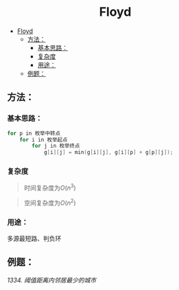 <!--
 * @Description: 
 * @Author: shadow221213
 * @Date: 2023-11-01 13:56:45
 * @LastEditTime: 2023-11-14 18:53:10
-->
# <div align="center">Floyd</div>

<!-- TOC -->

- [Floyd](#floyd)
  - [方法：](#方法)
    - [基本思路：](#基本思路)
    - [复杂度](#复杂度)
    - [用途：](#用途)
  - [例题：](#例题)

<!-- /TOC -->

## 方法：

### 基本思路：
``` C++
for p in 枚举中转点
    for i in 枚举起点
        for j in 枚举终点
            g[i][j] = min(g[i][j], g[i][p] + g[p][j]);
```

### 复杂度
> 时间复杂度为$O(n^3)$

> 空间复杂度为$O(n^2)$

### 用途：
多源最短路、判负环

## 例题：
*1334. 阈值距离内邻居最少的城市*
